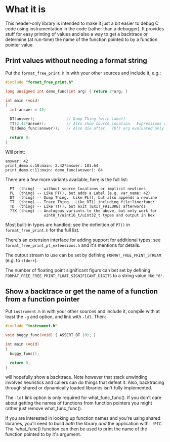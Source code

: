 # What it is

This header-only library is intended to make it just a bit easier to debug C
code using instrumentation in the code (rather than a debugger).  It provides
stuff for easy printing of values and also a way to get a backtrace or
determine (at run-time) the name of the function pointed to by a function
pointer value.

## Print values without needing a format string

Put the `format_free_print.h` in with your other sources and include it, e.g.:

```C
#include "format_free_print.h"

long unsigned int demo_func(int arg) { return 2*arg; }

int main (void)
{
  int answer = 42;

  DT(answer);              // Dump Thing (with label)
  TT(2.42*answer);         // Also show source location.  Expressions work.
  TD(demo_func(answer));   // Also die after.  TD() arg evaluated only once.

  return 0;
}
```

Will print:

```
answer: 42
print_demo.c:10:main: 2.42*answer: 101.64
print_demo.c:11:main: demo_func(answer): 84
```

There are a few more variants available, here is the full list:

```
  PT  (thing) -- without source locations or implicit newlines
  PL  (thing) -- Like PT(), but adds a Label (e.g. var_name: 42)
  DT  (thing) -- Dump Thing.  Like PL(), but also appends a newline
  TT  (thing) -- Trace Thing.  Like DT() including file:line:func:
  TD  (thing) -- Like TT(), but exit (EXIT_FAILURE) afterwords
  ??X (thing) -- Analogous variants to the above, but only work for
                 uint8_t/uint16_t/uint32_t types and output in hex
```

Most built-in types are handled; see the definition of `PT()` in
`format_free_print.h` for the full list.

There's an extension interface for adding support for additional types; see
`format_free_print_pt_extensions.h` and it's mentions for details.

The output stream to use can be set by defining `FORMAT_FREE_PRINT_STREAM`
(e.g.  to `stderr`).

The number of floating point significant figurs can bet set by defining
`FORMAT_FREE_FREE_PRINT_FLOAT_SIGNIFICANT_DIGITS` to a string value like `"6"`.

## Show a backtrace or get the name of a function from a function pointer

Put `instrument.h` in with your other sources and include it, compile with at
least the `-g` and  option, and link with `-ldl`.  Then:

```C
#include "instrument.h"

void buggy_func(void) { ASSERT_BT (0); }

int main (void)
{
  buggy_func();

  return 0;
}
```

will hopefully show a backtrace.  Note however that stack unwinding involves
heuristics and callers can do things that defeat it.  Also, backtracing through
shared or dynamically loaded libraries isn't fully implemented.

The `-ldl` link option is only required for what_func_func().  If you don't
care about getting the names of functions from function pointers you might
rather just remove what_func_func().

If you are interested in looking up function names and you're using shared
libraries, you'll need to build *both* the library *and* the application with
`-fPIC`.  The `what_func() function can then be used to print the name of the
function pointed to by it's argument.
